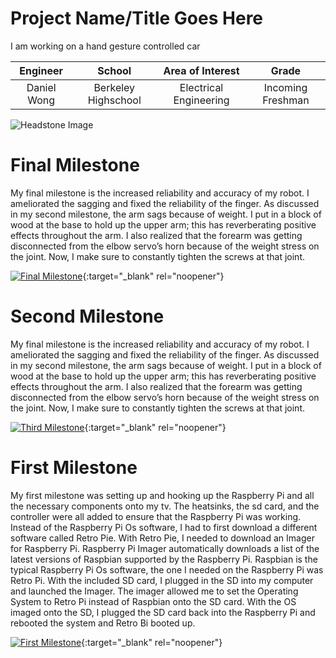 ﻿# Project Name/Title Goes Here
I am working on a hand gesture controlled car

| **Engineer** | **School** | **Area of Interest** | **Grade** |
|:--:|:--:|:--:|:--:|
| Daniel Wong | Berkeley Highschool | Electrical Engineering | Incoming Freshman

![Headstone Image](https://bluestampengineering.com/wp-content/uploads/2016/05/improve.jpg)
  
# Final Milestone
My final milestone is the increased reliability and accuracy of my robot. I ameliorated the sagging and fixed the reliability of the finger. As discussed in my second milestone, the arm sags because of weight. I put in a block of wood at the base to hold up the upper arm; this has reverberating positive effects throughout the arm. I also realized that the forearm was getting disconnected from the elbow servo’s horn because of the weight stress on the joint. Now, I make sure to constantly tighten the screws at that joint. 

[![Final Milestone](https://res.cloudinary.com/marcomontalbano/image/upload/v1612573869/video_to_markdown/images/youtube--F7M7imOVGug-c05b58ac6eb4c4700831b2b3070cd403.jpg )](https://www.youtube.com/watch?v=F7M7imOVGug&feature=emb_logo "Final Milestone"){:target="_blank" rel="noopener"}

# Second Milestone
My final milestone is the increased reliability and accuracy of my robot. I ameliorated the sagging and fixed the reliability of the finger. As discussed in my second milestone, the arm sags because of weight. I put in a block of wood at the base to hold up the upper arm; this has reverberating positive effects throughout the arm. I also realized that the forearm was getting disconnected from the elbow servo’s horn because of the weight stress on the joint. Now, I make sure to constantly tighten the screws at that joint.

[![Third Milestone](https://res.cloudinary.com/marcomontalbano/image/upload/v1612574014/video_to_markdown/images/youtube--y3VAmNlER5Y-c05b58ac6eb4c4700831b2b3070cd403.jpg)](https://www.youtube.com/watch?v=y3VAmNlER5Y&feature=emb_logo "Second Milestone"){:target="_blank" rel="noopener"}
# First Milestone
  

My first milestone was setting up and hooking up the Raspberry Pi and all the necessary components onto my tv. The heatsinks, the sd card, and the controller were all added to ensure that the Raspberry Pi was working. Instead of the Raspberry Pi Os software, I had to first download a different software called Retro Pie. With Retro Pie, I needed to download an Imager for Raspberry Pi. Raspberry Pi Imager automatically downloads a list of the latest versions of Raspbian supported by the Raspberry Pi. Raspbian is the typical Raspberry Pi Os software, the one I needed on the Raspberry Pi was Retro Pi. With the included SD card, I plugged in the SD into my computer and launched the Imager. The imager allowed me to set the Operating System to Retro Pi instead of Raspbian onto the SD card. With the OS imaged onto the SD, I plugged the SD card back into the Raspberry Pi and rebooted the system and Retro Bi booted up.

[![First Milestone](https://res.cloudinary.com/marcomontalbano/image/upload/v1612574117/video_to_markdown/images/youtube--CaCazFBhYKs-c05b58ac6eb4c4700831b2b3070cd403.jpg)](https://www.youtube.com/watch?v=CaCazFBhYKs "First Milestone"){:target="_blank" rel="noopener"}
